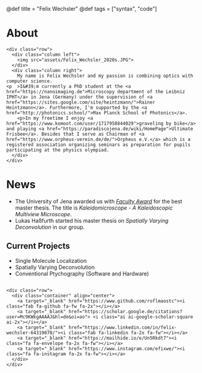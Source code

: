 @def title = "Felix Wechsler"
@def tags = ["syntax", "code"]

# About 


<!-- raw html to allow a responsive row  -->
~~~
<div class="row">
  <div class="column left">
    <img src="assets/Felix_Wechsler_2020s.JPG">
  </div>
  <div class="column right">
    My name is Felix Wechsler and my passion is combining optics with computer science.
<p  >I&#39;m currently a PhD student at the <a href="https://nanoimaging.de">Microscopy department of the Leibniz IPHT</a> in Jena (Germany) under the supervision of <a href="https://sites.google.com/site/heintzmann/">Rainer Heintzmann</a>. Furthermore, I'm supported by the <a href="http://photonics.school/">Max Planck School of Photonics</a>.
    <p>In my freetime I enjoy <a href="https://www.komoot.com/user/1717958844029">graveling by bike</a> and playing <a href="https://paradiscojena.de/wiki/HomePage">Ultimate Frisbee</a>. Besides that I serve as Chairman of <a href="https://www.orpheus-verein.de/de/">Orpheus e.V.</a> which is a registered association organizing seminars as preparation for pupils participating at the physics olympiad. 
  </div>
</div>
~~~


# News
* The University of Jena awarded us with [*Faculty Award*](https://www.physik.uni-jena.de/en/research/junior-scientists/faculty-awards/faculty-awards-rohde-schwarz) for the best master thesis. The title is *Kaleidomicroscope - A Kaleidoscopic Multiview Microscope*. 
* Lukas Haßfurth started his master thesis on *Spatially Varying Deconvolution* in our group.


## Current Projects 
* Single Molecule Localization 
* Spatially Varying Deconvolution
* Conventional Ptychography (Software and Hardware)


##
~~~
<div class="row">
  <div class="container" align="center">
    <a target="_blank" href="https://www.github.com/roflmaostc"><i class="fab fa-github fa-fw fa-2x"></i></a>
    <a target="_blank" href="https://scholar.google.de/citations?user=Mc9KWkgAAAAJ&hl=de&oi=ao"> <i class="ai ai-google-scholar-square ai-2x"></i></a>
    <a target="_blank" href="https://www.linkedin.com/in/felix-wechsler-64319070/"><i class="fab fa-linkedin fa-2x fa-fw"></i></a>
    <a target="_blank" href="https://mailhide.io/e/Un5Rkdt7"><i class="fa fa-envelope fa-2x fa-fw"></i></a>
    <a target="_blank" href="https://www.instagram.com/efixwe/"><i class="fa fa-instagram fa-2x fa-fw"></i></a>
  </div> 
</div>
~~~
